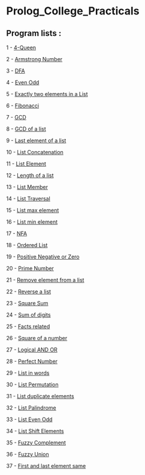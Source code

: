 # Prolog_College_Practicals

## Program lists :

1 - [4-Queen](https://github.com/jvedsaqib/prolog_college/blob/master/4Queen.pl)

2 - [Armstrong Number](https://github.com/jvedsaqib/prolog_college/blob/master/armstrong.pl)

3 - [DFA](https://github.com/jvedsaqib/prolog_college/blob/master/dfa.pl)

4 - [Even Odd](https://github.com/jvedsaqib/prolog_college/blob/master/even_odd.pl)

5 - [Exactly two elements in a List](https://github.com/jvedsaqib/prolog_college/blob/master/exactly_two.pl)

6 - [Fibonacci](https://github.com/jvedsaqib/prolog_college/blob/master/fibo.pl)

7 - [GCD](https://github.com/jvedsaqib/prolog_college/blob/master/gcd.pl)

8 - [GCD of a list](https://github.com/jvedsaqib/prolog_college/blob/master/gcd_list.pl)

9 - [Last element of a list](https://github.com/jvedsaqib/prolog_college/blob/master/last_elem.pl)

10 - [List Concatenation](https://github.com/jvedsaqib/prolog_college/blob/master/list_concat.pl)

11 - [List Element](https://github.com/jvedsaqib/prolog_college/blob/master/list_elem.pl)

12 - [Length of a list](https://github.com/jvedsaqib/prolog_college/blob/master/list_length.pl)

13 - [List Member](https://github.com/jvedsaqib/prolog_college/blob/master/list_member.pl)

14 - [List Traversal](https://github.com/jvedsaqib/prolog_college/blob/master/list_traversal.pl)

15 - [List max element](https://github.com/jvedsaqib/prolog_college/blob/master/max_list.pl)

16 - [List min element](https://github.com/jvedsaqib/prolog_college/blob/master/min_list.pl)

17 - [NFA](https://github.com/jvedsaqib/prolog_college/blob/master/nfa.pl)

18 - [Ordered List](https://github.com/jvedsaqib/prolog_college/blob/master/ordered_list.pl)

19 - [Positive Negative or Zero](https://github.com/jvedsaqib/prolog_college/blob/master/pos%20neg%20or%20zero.pl)

20 - [Prime Number](https://github.com/jvedsaqib/prolog_college/blob/master/prime.pl)

21 - [Remove element from a list](https://github.com/jvedsaqib/prolog_college/blob/master/remove_element_list.pl)

22 - [Reverse a list](https://github.com/jvedsaqib/prolog_college/blob/master/rev_list.pl)

23 - [Square Sum](https://github.com/jvedsaqib/prolog_college/blob/master/square_sum.pl)

24 - [Sum of digits](https://github.com/jvedsaqib/prolog_college/blob/master/sumOfDigits.pl)

25 - [Facts related](https://github.com/jvedsaqib/prolog_college/blob/master/var.pl)

26 - [Square of a number](https://github.com/jvedsaqib/prolog_college/blob/master/square_number.pl)

27 - [Logical AND OR](https://github.com/jvedsaqib/prolog_college/blob/master/logical_and_or.pl)

28 - [Perfect Number](https://github.com/jvedsaqib/prolog_college/blob/master/perfect_number.pl)

29 - [List in words](https://github.com/jvedsaqib/prolog_college/blob/master/list_in_words.pl)

30 - [List Permutation](https://github.com/jvedsaqib/prolog_college/blob/master/list_permutation.pl)

31 - [List duplicate elements](https://github.com/jvedsaqib/prolog_college/blob/master/list_nodoubles.pl)

32 - [List Palindrome](https://github.com/jvedsaqib/prolog_college/blob/master/list_palindrome.pl)

33 - [List Even Odd](https://github.com/jvedsaqib/prolog_college/blob/master/even_odd_list.pl)

34 - [List Shift Elements](https://github.com/jvedsaqib/prolog_college/blob/master/list_shift.pl)

35 - [Fuzzy Complement](https://github.com/jvedsaqib/prolog_college/blob/master/fuzzy%20complement.pl)

36 - [Fuzzy Union](https://github.com/jvedsaqib/prolog_college/blob/master/fuzzy%20union.pl)

37 - [First and last element same](https://github.com/jvedsaqib/prolog_college/blob/master/first_last_same.pl)
